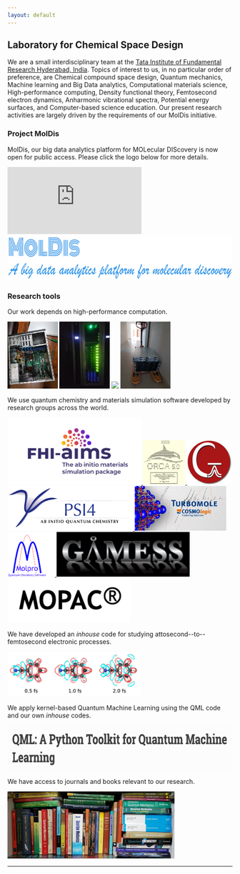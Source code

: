 ```yaml
---
layout: default
---
```


## Laboratory for Chemical Space Design
We are a small interdisciplinary team at the [Tata Institute of Fundamental Research Hyderabad, India](https://www.tifrh.res.in/). Topics of interest to us, in no particular order of preference, are Chemical compound space design, Quantum mechanics, Machine learning and Big Data analytics, Computational materials science, High-performance computing, Density functional theory, Femtosecond electron dynamics, Anharmonic vibrational spectra, Potential energy surfaces, and Computer-based science education. Our present research activities are largely driven by the requirements of our MolDis initiative.

### Project MolDis
MolDis, our big data analytics platform for MOLecular DIScovery is now open for public access. Please click the logo below for more details.

![](https://moldis.tifrh.res.in/index.html)
<a href="https://moldis.tifrh.res.in/index.html">
<img src="assets/img/MolDis.png"  height="100">
</a>

### Research tools
Our work depends on high-performance computation.        

<img src="assets/img/earth.jpeg"  height="150">
<img src="assets/img/helios.jpeg"  height="150">
<img src="assets/img/helios_2.jpeg"  height="150">
<img src="assets/img/nodes.jpeg"  height="150">
       
        
We use quantum chemistry and materials simulation software developed by research groups across the world.    

<a href="https://fhi-aims.org/">
<img src="assets/img/aims.svg"  height="150">
</a>
<a href="https://orcaforum.kofo.mpg.de/">
<img src="assets/img/orca.png"  height="100">
</a>
<a href="https://gaussian.com/">
<img src="assets/img/gaussian.jpeg"  height="100">
</a>
<a href="https://psicode.org/">
<img src="assets/img/psi4.png"  height="100">
</a>
<a href="https://www.turbomole.org/">
<img src="assets/img/turbomole.jpeg"  height="100">
</a>
<a href="https://www.molpro.net/">
<img src="assets/img/molpro.png"  height="100">
</a>
<a href="https://www.msg.chem.iastate.edu/gamess/">
<img src="assets/img/gamess.png"  height="100">
</a>
<a href="http://openmopac.net/">
<img src="assets/img/mopac.png"  height="100">
</a>

We have developed an _inhouse_ code for studying attosecond--to--femtosecond electronic processes.     

<a href="https://doi.org/10.1063/5.0009196">
<img src="assets/img/TDCI.png"  height="100">
</a>
     
      
We apply kernel-based Quantum Machine Learning using the QML code and our own _inhouse_ codes.     

<a href="https://www.qmlcode.org/">
<img src="assets/img/QML.png"  height="100">
</a>

       
We have access to journals and books relevant to our research.           

<img src="assets/img/books.jpeg"  height="150">
 
* * *


